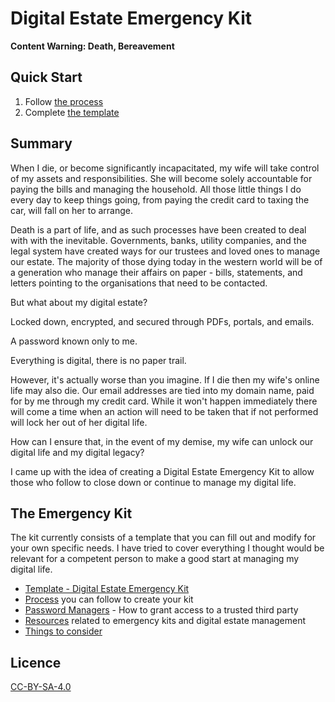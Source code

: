 # Digital Estate Emergency Kit

**Content Warning: Death, Bereavement**

## Quick Start

1. Follow [the process](Process.md)
2. Complete [the template](Template%20-%20Digital%20Estate%20Emergency%20Kit.md)

## Summary

When I die, or become significantly incapacitated, my wife will take control of my assets and responsibilities. She will become solely accountable for paying the bills and managing the household. All those little things I do every day to keep things going, from paying the credit card to taxing the car, will fall on her to arrange.

Death is a part of life, and as such processes have been created to deal with with the inevitable. Governments, banks, utility companies, and the legal system have created ways for our trustees and loved ones to manage our estate. The majority of those dying today in the western world will be of a generation who manage their affairs on paper - bills, statements, and letters pointing to the organisations that need to be contacted.

But what about my digital estate?

Locked down, encrypted, and secured through PDFs, portals, and emails.

A password known only to me.

Everything is digital, there is no paper trail.

However, it's actually worse than you imagine. If I die then my wife's online life may also die. Our email addresses are tied into my domain name, paid for by me through my credit card. While it won't happen immediately there will come a time when an action will need to be taken that if not performed will lock her out of her digital life.

How can I ensure that, in the event of my demise, my wife can unlock our digital life and my digital legacy?

I came up with the idea of creating a Digital Estate Emergency Kit to allow those who follow to close down or continue to manage my digital life.

## The Emergency Kit

The kit currently consists of a template that you can fill out and modify for your own specific needs. I have tried to cover everything I thought would be relevant for a competent person to make a good start at managing my digital life.

- [Template - Digital Estate Emergency Kit](Template%20-%20Digital%20Estate%20Emergency%20Kit.md)
- [Process](Process.md) you can follow to create your kit
- [Password Managers](Password%20Managers.md) - How to grant access to a trusted third party
- [Resources](Resources.md) related to emergency kits and digital estate management
- [Things to consider](Things%20to%20consider.md)

## Licence

[CC-BY-SA-4.0](LICENCE)

